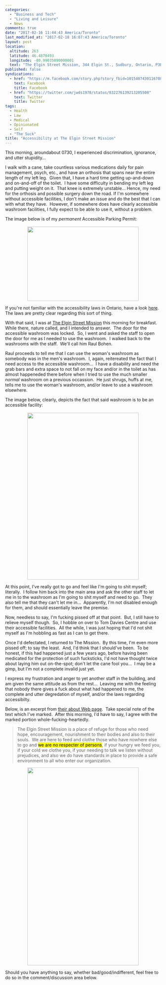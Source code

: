 ```yaml
---
categories:
  - "Business and Tech"
  - "Living and Leisure"
  - News
comments: true
date: "2017-02-16 11:44:43 America/Toronto"
last_modified_at: "2017-02-18 16:07:43 America/Toronto"
layout: post
location:
  altitude: 263
  latitude: 46.4870493
  longitude: -80.99035090000001
  text: "The Elgin Street Mission, 344 Elgin St., Sudbury, Ontario, P3E 3N9, Canada"
published: false
syndications:
  - href: "https://m.facebook.com/story.php?story_fbid=10154074301167084&id=719142083"
    text: Facebook
    title: Facebook
  - href: "https://twitter.com/jwds1978/status/832276139213205508"
    text: Twitter
    title: Twitter
tags:
  - Health
  - Law
  - Medical
  - Opinionated
  - Self
  - "The Suck"
title: "Accessibility at The Elgin Street Mission"
---
```


This morning, aroundabout 0730, I experienced discrimination, ignorance, and utter stupidity&hellip;

I walk with a cane, take countless various medications daily for pain management, psych, etc., and have an orthosis that spans near the entire length of my
left leg.&nbsp; Given that, I have a hard time getting up-and-down and on-and-off of the toilet.&nbsp; I have some difficulty in bending my left leg and
putting weight on it.&nbsp; That knee is extremely unstable&hellip; Hence, my need for the orthosis and possible surgery down the road. If I'm somewhere
without accessible facilities, I don't make an issue and do the best that I can with what they have.&nbsp; However, if somewhere does have clearly
accessible washroom facilities, I fully expect to be able to use it, without a problem.

The image below is of my *permanent* Accessible Parking Permit:<br />
<br />
<a href="{{ site.uri.assets }}/blog/2017/02/16/accessibility-at-the-elgin-street-mission/2017-02-16_14-40-10_03-02.jpg" target="_blank" title="">
  <img alt="" height="240" src="{{ site.uri.assets }}/blog/2017/02/16/accessibility-at-the-elgin-street-mission/2017-02-16_14-40-10_360x240.jpg" style="border: 0px; display: block; margin-left: auto; margin-right: auto;" width="360" />
</a>

If you're not familiar with the accessibility laws in Ontario, have a look
<a href="https://www.ontario.ca/page/accessibility-laws" target="_blank" title="Ontario :: Accessibility Laws">here</a>.&nbsp; The laws are pretty clear
regarding this sort of thing.

With that said, I was at <a href="http://www.themission.ca" target="_blank" title="The Elgin Street Mission">The Elgin Street Mission</a> this morning for
breakfast.&nbsp; While there, nature called, and I intended to answer.&nbsp; The door for the accessible washroom was locked.&nbsp; So, I went and asked the
staff to open the door for me as I needed to use the washroom.&nbsp; I walked back to the washrooms with the staff.&nbsp; We'll call him Raul Bohen.

Raul proceeds to tell me that I can use the woman's washroom as somebody was in the men's washroom.&nbsp; I, again, reitereated the fact that I need access
to the accessible washroom&hellip;&nbsp; I have a disability and need the grab bars and extra space to not fall on my face and/or in the toilet as has
almost happeneded there before when I tried to use the much smaller *normal* washroom on a previous occassion.&nbsp; He just shrugs, huffs at me, tells me
to use the woman's washroom, and/or leave to use a washroom elsewhere.

The image below, clearly, depicts the fact that said washroom is to be an accessible facility:<br />
<br />
<a href="{{ site.uri.assets }}/blog/2017/02/16/accessibility-at-the-elgin-street-mission/2017-02-16_08-11-12_02-03.jpeg" target="_blank" title="">
  <img alt="" height="540" src="{{ site.uri.assets }}/blog/2017/02/16/accessibility-at-the-elgin-street-mission/2017-02-16_08-11-12_360x540.jpg" style="border: 0px; display: block; margin-left: auto; margin-right: auto;" width="360" />
</a>

At this point, I've really got to go and feel like I'm going to shit myself; literally.&nbsp; I follow him back into the main area and ask the other staff
to let me in to the washroom as I'm going to shit myself and need to go.&nbsp; They also tell me that they can't let me in&hellip;&nbsp; Apparently, I'm not
disabled enough for them, and should essentially leave the premise.

Now, needless to say, I'm fucking pissed off at that point.&nbsp; But, I still have to relieve myself though.&nbsp; So, I hobble on over to Tom Davies
Centre and use their accessible facilities.&nbsp; All the while, I was just hoping that I'd not shit myself as I'm hobbling as fast as I can to get there.

Once I'd defectated, I returned to The Mission.&nbsp; By this time, I'm even more pissed off; to say the least.&nbsp; And, I'd think that I should've
been.&nbsp; To be honest, if this had happened just a few years ago, before having been medicated for the protection of such fucksticks, I'd not have
thought twice about laying him out on-the-spot; don't let the cane fool you&hellip;&nbsp; I may be a gimp, but I'm not a complete invalid just yet.

I express my frustration and anger to yet another staff in the building, and am given the same attitude as from the rest&hellip;&nbsp; Leaving me with the
feeling that nobody there gives a fuck about what had happened to me, the complete and utter degredation of myself, and/or the laws regarding accessibilty.

Below, is an excerpt from <a href="http://www.themission.ca/about/index.php" target="_blank" title="">their about Web page</a>.&nbsp; Take special note of
the text which I've marked.&nbsp; After this morning, I'd have to say, I agree with the marked portion whole-fucking-heartedly.

<blockquote>
  The Elgin Street Mission is a place of refuge for those who need hope, encouragement, nourishment to their bodies and also to their souls.&nbsp; We are
  here to feed and clothe those who have nowhere else to go and <mark>we are no respecter of persons</mark>, if your hungry we feed you, if your cold we
  clothe you, if your needing to talk we listen without prejudices, and also we do have standards in place to provide a safe environment to all who enter
  our organization.
</blockquote>

<a href="{{ site.uri.assets }}/blog/2017/02/16/accessibility-at-the-elgin-street-mission/2017-02-16_17-49-28_09-16.png" target="_blank" title="">
  <img alt="" height="640" src="{{ site.uri.assets }}/blog/2017/02/16/accessibility-at-the-elgin-street-mission/2017-02-16_17-49-28_360x640.jpg" style="border: 0px; display: block; margin-left: auto; margin-right: auto;" width="360" />
</a>

Should you have anything to say, whether bad/good/indifferent, feel free to do so in the comment/discussion area below.
